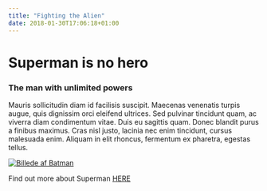 ```yaml
---
title: "Fighting the Alien"
date: 2018-01-30T17:06:18+01:00
---
```


# Superman is no hero

### The man with unlimited powers

Mauris sollicitudin diam id facilisis suscipit. Maecenas venenatis turpis augue, quis dignissim orci eleifend ultrices. Sed pulvinar tincidunt quam, ac viverra diam condimentum vitae. Duis eu sagittis quam. Donec blandit purus a finibus maximus. Cras nisl justo, lacinia nec enim tincidunt, cursus malesuada enim. Aliquam in elit rhoncus, fermentum ex pharetra, egestas tellus.

[![Billede af Batman](../batmansuperman.jpg)](http://www.dccomics.com/characters/superman)

Find out more about Superman [HERE](http://www.dccomics.com/characters/superman)



